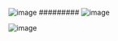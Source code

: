 ![image](https://github.com/Lincoln-dac/kube-linux/blob/master/pic/79da7093ed998a99d9abe91e610b74e7.webp)
#########
![image](https://github.com/Lincoln-dac/kube-linux/blob/master/pic/70a5bc1ddc9e3579a2fcb8a5d44118b4.webp)

![image](https://github.com/Lincoln-dac/kube-linux/blob/master/pic/a0f558fbf9105817744ee2c44230c62c.webp)
